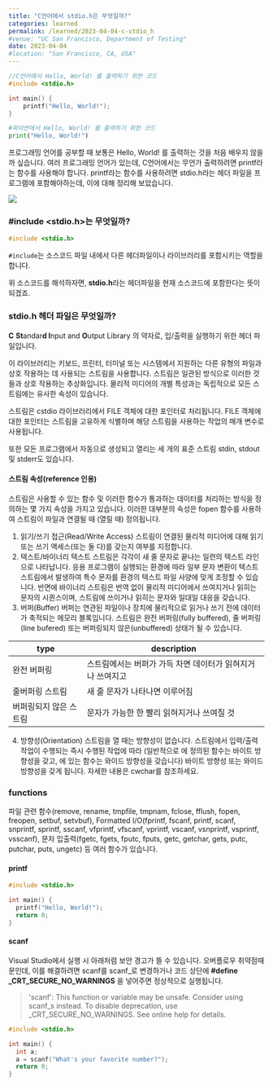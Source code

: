 ```yaml
---
title: "C언어에서 stdio.h은 무엇일까?"
categories: learned
permalink: /learned/2023-04-04-c-stdio_h
#venue: "UC San Francisco, Department of Testing"
date: 2023-04-04
#location: "San Francisco, CA, USA"
---
```


```c
//C언어에서 Hello, World! 를 출력하기 위한 코드
#include <stdio.h>

int main() {
	printf("Hello, World!");
}
```
```python
#파이썬에서 Hello, World! 를 출력하기 위한 코드
print("Hello, World!")
```

프로그래밍 언어를 공부할 때 보통은 Hello, World! 를 출력하는 것을 처음 배우지 않을까 싶습니다. 여러 프로그래밍 언어가 있는데, C언어에서는 무언가 출력하려면 printf라는 함수를 사용해야 합니다. printf라는 함수를 사용하려면 stdio.h라는 헤더 파일을 프로그램에 포함해야하는데, 이에 대해 정리해 보았습니다.

![](https://velog.velcdn.com/images/dhlife09/post/73e40287-8ad8-4e93-a8a2-62c614bb2e8d/image.gif)


### #include <stdio.h>는 무엇일까?
```c
#include <stdio.h>
```
`#include`는 소스코드 파일 내에서 다른 헤더파일이나 라이브러리를 포함시키는 역할을 합니다.

위 소스코드를 해석하자면, **stdio.h**라는 헤더파일을 현재 소스코드에 포함한다는 뜻이 되겠죠.

### stdio.h 헤더 파일은 무엇일까?
**C** **St**andar**d I**nput and **O**utput Library 의 약자로, 입/출력을 실행하기 위한 헤더 파일입니다.

이 라이브러리는 키보드, 프린터, 터미널 또는 시스템에서 지원하는 다른 유형의 파일과 상호 작용하는 데 사용되는 스트림을 사용합니다. 스트림은 일관된 방식으로 이러한 것들과 상호 작용하는 추상화입니다. 물리적 미디어의 개별 특성과는 독립적으로 모든 스트림에는 유사한 속성이 있습니다.

스트림은 cstdio 라이브러리에서 FILE 객체에 대한 포인터로 처리됩니다. FILE 객체에 대한 포인터는 스트림을 고유하게 식별하며 해당 스트림을 사용하는 작업의 매개 변수로 사용됩니다.

또한 모든 프로그램에서 자동으로 생성되고 열리는 세 개의 표준 스트림 stdin, stdout 및 stderr도 있습니다.

#### 스트림 속성(reference 인용)

스트림은 사용할 수 있는 함수 및 이러한 함수가 통과하는 데이터를 처리하는 방식을 정의하는 몇 가지 속성을 가지고 있습니다. 이러한 대부분의 속성은 fopen 함수를 사용하여 스트림이 파일과 연결될 때 (열릴 때) 정의됩니다.

1. 읽기/쓰기 접근(Read/Write Access)
스트림이 연결된 물리적 미디어에 대해 읽기 또는 쓰기 액세스(또는 둘 다)를 갖는지 여부를 지정합니다.
2. 텍스트/바이너리
텍스트 스트림은 각각이 새 줄 문자로 끝나는 일련의 텍스트 라인으로 나타납니다. 응용 프로그램이 실행되는 환경에 따라 일부 문자 변환이 텍스트 스트림에서 발생하여 특수 문자를 환경의 텍스트 파일 사양에 맞게 조정할 수 있습니다. 
반면에 바이너리 스트림은 번역 없이 물리적 미디어에서 쓰여지거나 읽히는 문자의 시퀀스이며, 스트림에 쓰이거나 읽히는 문자와 일대일 대응을 갖습니다.
3. 버퍼(Buffer)
버퍼는 연관된 파일이나 장치에 물리적으로 읽거나 쓰기 전에 데이터가 축적되는 메모리 블록입니다. 스트림은 완전 버퍼링(fully buffered), 줄 버퍼링(line bufered) 또는 버퍼링되지 않은(unbuffered) 상태가 될 수 있습니다. 

|type|description|
|----|-----------|
|완전 버퍼링|스트림에서는 버퍼가 가득 차면 데이터가 읽혀지거나 쓰여지고|
|줄버퍼링 스트림|새 줄 문자가 나타나면 이루어짐|
|버퍼링되지 않은 스트림|문자가 가능한 한 빨리 읽혀지거나 쓰여질 것|

4. 방향성(Orientation)
스트림을 열 때는 방향성이 없습니다. 스트림에서 입력/출력 작업이 수행되는 즉시 수행된 작업에 따라 (일반적으로 <cstdio>에 정의된 함수는 바이트 방향성을 갖고, <cwchar>에 있는 함수는 와이드 방향성을 갖습니다) 바이트 방향성 또는 와이드 방향성을 갖게 됩니다. 자세한 내용은 cwchar를 참조하세요.

  
### functions
  파일 관련 함수(remove, rename, tmpfile, tmpnam, fclose, fflush, fopen, freopen, setbuf, setvbuf), Formatted I/O(fprintf, fscanf, printf, scanf, snprintf, sprintf, sscanf, vfprintf, vfscanf, vprintf, vscanf, vsnprintf, vsprintf, vsscanf), 문자 입출력(fgetc, fgets, fputc, fputs, getc, getchar, gets, putc, putchar, puts, ungetc) 등 여러 함수가 있습니다.
  
  #### printf
  ```c
#include <stdio.h>
  
  int main() {
	printf("Hello, World!");
	return 0;
  }
```
  #### scanf
  Visual Studio에서 실행 시 아래처럼 보안 경고가 뜰 수 있습니다. 오버플로우 취약점때문인데, 이를 해결하려면 scanf를 scanf_로 변경하거나 코드 상단에 **#define _CRT_SECURE_NO_WARNINGS** 을 넣어주면 정상적으로 실행됩니다.
>   'scanf': This function or variable may be unsafe. Consider using scanf_s instead. To disable deprecation, use _CRT_SECURE_NO_WARNINGS. See online help for details.
  
  ```c
#include <stdio.h>
  
  int main() {
  	int a;
	a = scanf("What's your favorite number?");
	return 0;
  }
```
